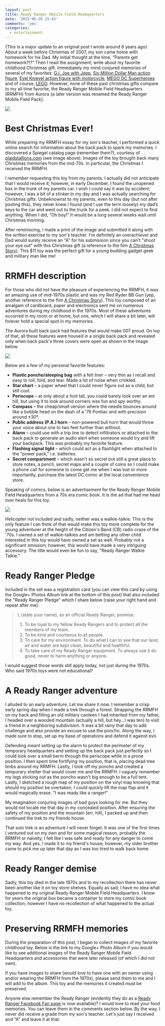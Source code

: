 ```yaml
---
layout: post
title: Ready Ranger Mobile Field Headquarters
date: '2015-06-26 15:45'
comments: 'yes'
categories:
  - entertainment
---
```


{This is a major update to an original post I wrote around 8 years ago} About a week before Christmas of 2007, my son came home with homework for his Dad. My initial thought at the time, “Parents get homework?!?” Then I read the assignment; write about my favorite childhood Christmas gift. Immediately my mind conjured memories of several of my favorites: [G.I. Joe with Jeep](http://www.plaidstallions.com/hasbro/gijoe.html), [Six Million Dollar Man action figure](http://www.plaidstallions.com/smdm/), [Evel Knievel action figure with motorcycle](http://www.plaidstallions.com/evel/), [MEGO DC Superheroes](http://www.megomuseum.com/wgsh/dc.html) and of course, [LEGO](http://www.lego.com). However, none of these past christmas gifts compare to my all time favorite, the Ready Ranger Mobile Field Headquarters (RRMFH) from Aurora {a later version was renamed the Ready Ranger Mobile Field Pack}.

![][1]

# Best Christmas Ever!
While preparing my RRMFH essay for my son's teacher, I performed a quick online search for information about the back pack to spark my memories. I discovered a Spiegel catalog page (remember them?), courtesy of [plaidstallions.com](http://www.plaidstallions.com) (see image above). Images of the toy brought back many Christmas memories from the mid-70s. In particular, the Christmas I received the RRMFH.

I remember requesting this toy from my parents. I actually did not anticipate that I would receive it; however, in early December, I found the unopened box in the trunk of my parents car. I wish I could say it was by accident; however, I was a bit of a stinker in my day and I was actually searching for Christmas gifts. Unbeknownst to my parents, even to this day (but not after posting this), they never knew I found (and I use the term loosely) my dad’s keys to the car and went out to the trunk for a peek. I did not expect to find anything. When I did, “Oh boy!” It would be a long several weeks wait until Christmas morning.

After reminiscing, I made a print of the image and submitted it along with the written exercise to my son's teacher. I'm definitely an overachiever and Dad would surely receive an "A" for his submission since you can't "shoot your eye out" with this Christmas gift (a reference to the film [A Christmas Story][2]). This $11 toy was the perfect gift for a young budding gadget geek and military man like me!

# RRMFH description
For those who did not have the pleasure of experiencing the RRMFH, it was an amazing use of mid-1970s plastic and was my Red Ryder BB Gun (yep, another reference to the film [A Christmas Story][2]). This toy composed of an amalgam of cardboard, paper and electronics sent me on numerous adventures during my childhood in the 1970s. Most of these adventures occurred in my room or at home, but one, which I will share a bit later, will forever hold a special spot in my memories.

The Aurora built back pack had features that would make 007 proud. On top of that, all these features were housed in a single back pack and revealed only when back pack's three covers were open as shown in the image below.

![](https://lh3.googleusercontent.com/-fBUME3uCBD4/TsqyzD-lnUI/AAAAAAABk5o/aYi8Iyqc0oE/w851-h786-no/vintagere-1321236874-11474.jpg)

Below are a few of my personal favorite features:

- **Plastic poncho/sleeping bag** with a felt liner – very thin as I recall and easy to roll, fold, and tear. Made a lot of noise when crinkled.
- **Star chart** – a paper wheel that I could never figure out as a child, but still cool.
- **Periscope** – at only about a foot tall, you could barely look over an ant hill, but using it to look around corners was fun and spy worthy.
- **Compass** – the cheap/small version where the needle bounces around like a bobble head on the dash of a '76 Pontiac and with precision around ±30°.
- **Public address (P.A.) horn** – non-powered bull horn that would throw your voice about one to two feet further than without.
- **Alarm** – could use with a trip line to detect infiltrators or attached to the back pack to generate an audio alert when someone would try and lift your backpack. This was probably my favorite feature.
- **Flashing signal light** – which could act as a flashlight when attached to the "power pack," i.e. batteries.
- **Secret compartment** – which wasn't so secret but still a great place to store notes, a pencil, secret maps and a couple of coins so I could make a phone call for someone to come get me when I was lost or more importantly, purchase the latest DC comic at the local convenience store.

Speaking of comics, below is an advertisement for the Ready Ranger Mobile Field Headquarters from a 70s era comic book. It is the ad that had me head over heals for this toy.

![][3]

Helicopter not included and sadly, neither was a walkie-talkie. This is the only feature I can think of that would make this toy more complete for the young adventurer at the height of the Citizen's Band (CB) radio craze of the '70s. I owned a set of walkie-talkies and am betting any other child interested in this toy would have owned a set as well. Probably not a significant omission; however, this would have made a very intriguing accessory. The title would even be fun to say, "Ready Ranger Walkie Talkie."

# Ready Ranger Pledge
Included in the set was a registration card (you can view this card by using the Google+ Photos Album link at the bottom of this post) that also included the "Ready Ranger Pledge" which I share below (raise your right hand and repeat after me):

> I, (state your name), as an official Ready Ranger, promise:
>
> 1. To be loyal to my fellow Ready Rangers and to protect all the members of my team.
> 2. To be kind and courteous to all people.
> 3. To care for my environment. To do what I can to see that our land, air and water are kept clean, beautiful and healthful.
> 4. To take care of my Ready Ranger equipment. To always use it do good, never to harm anything or anyone.

I would suggest those words still apply today, not just during the 1970s. Who said 1970s toys were not educational?

# A Ready Ranger adventure
I alluded to an early adventure. Let me share it now. I remember a crisp early spring day when I made a trek through a forest. Strapping the RRMFH on my back and filling an old military canteen I had inherited from my father, I headed over a wooded mountain (actually a hill, but hey...I was ten) to visit a friend in a neighboring subdivision. It was a bit rainy that day to add challenge and also provide an excuse to use the poncho. Along the way, I made sure to stop, set up my base of operations and defend it against evil.

Defending meant setting up the alarm to protect the perimeter of my temporary headquarters and setting up the back pack just perfectly so I could look over a small berm through the periscope while in a prone position. I then spent time fortifying my position, that is, placing dead tree limbs around my RRMFH. Lastly, I took off my poncho and created a temporary shelter that would cover me and the RRMFH. I vaguely remember my legs sticking out as the poncho wasn't big enough to be a full tent. Lastly, I sketched a rough map of my position on the vinyl map knowing that should my position be overtaken, I could quickly lift the map flap and it would magically erase. "I was ready like a ranger!"

My imagination conjuring images of bad guys looking for me. But they would not locate me that day in my concealed position. After ensuring the safety of my position and the mountain (err, hill), I packed up and then continued the trek to my friends house.

That solo trek is an adventure I will never forget. It was one of the first times I ventured out on my own and for some magical reason, probably the RRMFH or naivety, I felt like I was safe and ready for any danger to come my way. And yes, I made it to my friend's house; however, my older brother came to pick me up later that day as I was too tired to walk back home.

# Ready Ranger demise
Sadly, this toy died in the late 1970s and to my recollection there has never been another like it on toy store shelves. Equally as sad; I have no idea what happened to my original Ready Ranger Mobile Field Headquarters. I know for years the original box became a container to store my comic book collection; however I have no recollection of what happened to the actual toy.

# Preserving RRMFH memories
During the preparation of this post, I began to collect images of my favorite childhood toy. Below is the link to my Google+ Photo Album if you would like to see additional images of the Ready Ranger Mobile Field Headquarters and accessories that were later released (of which I did not own).

<!-- Place this tag where you want the widget to render. -->
<div class="g-post" data-href="https://plus.google.com/+StevenCombsPhD/posts/cMVQQHo4h7y"></div>

If you have images to share (would love to have one with an owner using and/or wearing the RRMFH from the 1970s), please send them to me and I will add to the album. This toy and the memories it created must be preserved.

Anyone else remember the Ready Ranger (evidently they do as a [Ready Ranger Facebook Fan page][5] is now available)? I would love to read your fond memories. You can leave them in the comments section below. By the way, I never did receive a grade from my son's teacher. Let's just say I received and "A" and leave it at that.

[1]: https://lh6.googleusercontent.com/-fICziDwR_XI/Tsqz3wmqiZI/AAAAAAAA4Tg/qX8SSrHC7F0/w453-h600-no/Ready%2BRanger%2BAd.jpg
[2]: http://www.amazon.com/dp/B000VBIGCW/ref=as_li_ss_til?tag=bricinmypockb-20&camp=0&creative=0&linkCode=as4&creativeASIN=B000VBIGCW&adid=1V12H8R7D99Z3MSGVZXC
[3]: https://lh3.googleusercontent.com/-Ax1aZEYvHnM/Tsqz3bJKKHI/AAAAAAAA4TY/9dXbILKBwHE/w550-h805-no/Ready%2BRanger%2BCartoon%2BAd.jpg
[4]: http://www.stevencombs.com/lego.html
[5]: http://www.facebook.com/groups/45986951748/
